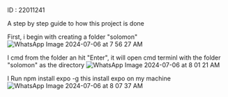 ID : 22011241

A step by step guide to how this project is done

First, i begin with creating a folder "solomon"
![WhatsApp Image 2024-07-06 at 7 56 27 AM](https://github.com/SNuetey/rn-assignment2-22011241/assets/173564216/3f03d76a-1f5d-46d0-957f-168402b26c6d)

I cmd from the folder an hit "Enter", it will open cmd terminl with the folder "solomon" as the directory
![WhatsApp Image 2024-07-06 at 8 01 21 AM](https://github.com/SNuetey/rn-assignment2-22011241/assets/173564216/7f0ad123-6161-4ff4-b638-7bde0df25da1)

I Run npm install expo -g
this install expo on my machine
![WhatsApp Image 2024-07-06 at 8 07 37 AM](https://github.com/SNuetey/rn-assignment2-22011241/assets/173564216/c4efaf08-687f-42cc-8933-61a766ebe949)
